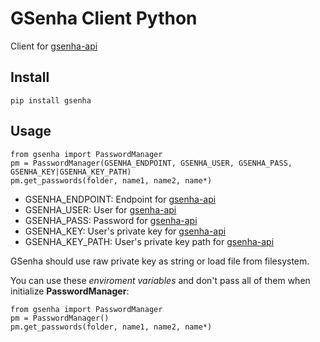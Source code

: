# GSenha Client Python

Client for [gsenha-api](https://github.com/globocom/gsenha-api)

## Install

    pip install gsenha

## Usage

    from gsenha import PasswordManager
    pm = PasswordManager(GSENHA_ENDPOINT, GSENHA_USER, GSENHA_PASS, GSENHA_KEY|GSENHA_KEY_PATH)
    pm.get_passwords(folder, name1, name2, name*)

* GSENHA_ENDPOINT: Endpoint for [gsenha-api](https://github.com/globocom/gsenha-api)
* GSENHA_USER: User for [gsenha-api](https://github.com/globocom/gsenha-api)
* GSENHA_PASS: Password for [gsenha-api](https://github.com/globocom/gsenha-api)
* GSENHA_KEY: User's private key for [gsenha-api](https://github.com/globocom/gsenha-api)
* GSENHA\_KEY\_PATH: User's private key path for [gsenha-api](https://github.com/globocom/gsenha-api)

GSenha should use raw private key as string or load file from filesystem.

You can use these *enviroment variables* and don't pass all of them when initialize **PasswordManager**:

    from gsenha import PasswordManager
    pm = PasswordManager()
    pm.get_passwords(folder, name1, name2, name*)
    